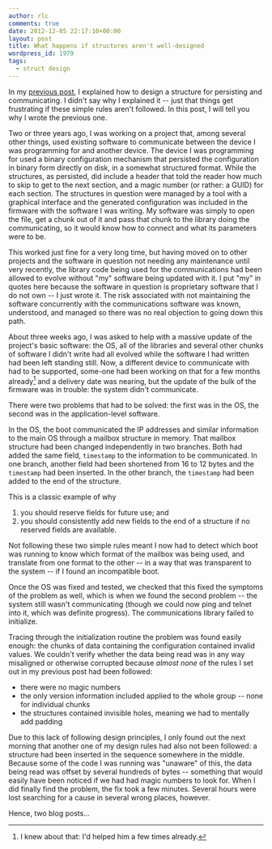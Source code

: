 ```yaml
---
author: rlc
comments: true
date: 2012-12-05 22:17:10+00:00
layout: post
title: What happens if structures aren't well-designed
wordpress_id: 1979
tags:
  - struct design
---
```


In my [previous post](/blog/2012/12/how-to-design-a-struct-for-storage-or-networking/), I explained how to design a structure for persisting and communicating. I didn't say why I explained it -- just that things get frustrating if these simple rules aren't followed. In this post, I will tell you why I wrote the previous one.

<!--more-->

Two or three years ago, I was working on a project that, among several other things, used existing software to communicate between the device I was programming for and another device. The device I was programming for used a binary configuration mechanism that persisted the configuration in binary form directly on disk, in a somewhat structured format. While the structures, as persisted, did include a header that told the reader how much to skip to get to the next section, and a magic number (or rather: a GUID) for each section. The structures in question were managed by a tool with a graphical interface and the generated configuration was included in the firmware with the software I was writing. My software was simply to open the file, get a chunk out of it and pass that chunk to the library doing the communicating, so it would know how to connect and what its parameters were to be.

This worked just fine for a very long time, but having moved on to other projects and the software in question not needing any maintenance until very recently, the library code being used for the communications had been allowed to evolve without "my" software being updated with it. I put "my" in quotes here because the software in question is proprietary software that I do not own -- I just wrote it. The risk associated with not maintaining the software concurrently with the communications software was known, understood, and managed so there was no real objection to going down this path.

About three weeks ago, I was asked to help with a massive update of the project's basic software: the OS, all of the libraries and several other chunks of software I didn't write had all evolved while the software I had written had been left standing still. Now, a different device to communicate with had to be supported, some-one had been working on that for a few months already[^1] and a delivery date was nearing, but the update of the bulk of the firmware was in trouble: the system didn't communicate.

[^1]: I knew about that: I'd helped him a few times already.

There were two problems that had to be solved: the first was in the OS, the second was in the application-level software.

In the OS, the boot communicated the IP addresses and similar information to the main OS through a mailbox structure in memory. That mailbox structure had been changed independently in two branches. Both had added the same field, `timestamp` to the information to be communicated. In one branch, another field had been shortened from 16 to 12 bytes and the `timestamp` had been inserted. In the other branch, the `timestamp` had been added to the end of the structure.

This is a classic example of why

1. you should reserve fields for future use; and
2. you should consistently add new fields to the end of a structure if no reserved fields are available.

Not following these two simple rules meant I now had to detect which boot was running to know which format of the mailbox was being used, and translate from one format to the other -- in a way that was transparent to the system -- if I found an incompatible boot.

Once the OS was fixed and tested, we checked that this fixed the symptoms of the problem as well, which is when we found the second problem -- the system still wasn't communicating (though we could now ping and telnet into it, which was definite progress). The communications library failed to initialize.

Tracing through the initialization routine the problem was found easily enough: the chunks of data containing the configuration contained invalid values. We couldn't verify whether the data being read was in any way misaligned or otherwise corrupted because _almost none_ of the rules I set out in my previous post had been followed:

- there were no magic numbers
- the only version information included applied to the whole group -- none for individual chunks
- the structures contained invisible holes, meaning we had to mentally add padding

Due to this lack of following design principles, I only found out the next morning that another one of my design rules had also not been followed: a structure had been inserted in the sequence somewhere in the middle. Because some of the code I was running was "unaware" of this, the data being read was offset by several hundreds of bytes -- something that would easily have been noticed if we had had magic numbers to look for. When I did finally find the problem, the fix took a few minutes. Several hours were lost searching for a cause in several wrong places, however.

Hence, two blog posts...
